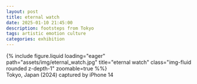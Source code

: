 ```yaml
---
layout: post
title: eternal watch
date: 2025-01-10 21:45:00
description: footsteps from Tokyo
tags: artistic emotion culture
categories: exhibition
---
```


<div class="row">
    <div class="col-sm mt-3 mt-md-0">
        {% include figure.liquid loading="eager" path="assets/img/eternal_watch.jpg" title="eternal watch" class="img-fluid rounded z-depth-1" zoomable=true %%}
    </div>
</div>
<div class="caption">
    Tokyo, Japan (2024)
    captured by iPhone 14
</div>
